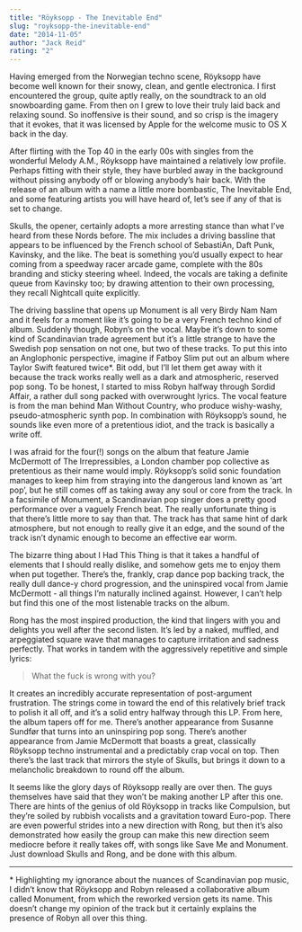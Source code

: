 ```yaml
---
title: "Röyksopp - The Inevitable End"
slug: "royksopp-the-inevitable-end"
date: "2014-11-05"
author: "Jack Reid"
rating: "2"
---
```


Having emerged from the Norwegian techno scene, Röyksopp have become well known for their snowy, clean, and gentle electronica. I first encountered the group, quite aptly really, on the soundtrack to an old snowboarding game. From then on I grew to love their truly laid back and relaxing sound. So inoffensive is their sound, and so crisp is the imagery that it evokes, that it was licensed by Apple for the welcome music to OS X back in the day.

After flirting with the Top 40 in the early 00s with singles from the wonderful Melody A.M., Röyksopp have maintained a relatively low profile. Perhaps fitting with their style, they have burbled away in the background without pissing anybody off or blowing anybody’s hair back. With the release of an album with a name a little more bombastic, The Inevitable End, and some featuring artists you will have heard of, let’s see if any of that is set to change.

Skulls, the opener, certainly adopts a more arresting stance than what I’ve heard from these Nords before. The mix includes a driving bassline that appears to be influenced by the French school of SebastiAn, Daft Punk, Kavinsky, and the like. The beat is something you’d usually expect to hear coming from a speedway racer arcade game, complete with the 80s branding and sticky steering wheel. Indeed, the vocals are taking a definite queue from Kavinsky too; by drawing attention to their own processing, they recall Nightcall quite explicitly.

The driving bassline that opens up Monument is all very Birdy Nam Nam and it feels for a moment like it’s going to be a very French techno kind of album. Suddenly though, Robyn’s on the vocal. Maybe it’s down to some kind of Scandinavian trade agreement but it’s a little strange to have the Swedish pop sensation on not one, but two of these tracks. To put this into an Anglophonic perspective, imagine if Fatboy Slim put out an album where Taylor Swift featured twice\*. Bit odd, but I’ll let them get away with it because the track works really well as a dark and atmospheric, reserved pop song. To be honest, I started to miss Robyn halfway through Sordid Affair, a rather dull song packed with overwrought lyrics. The vocal feature is from the man behind Man Without Country, who produce wishy-washy, pseudo-atmospheric synth pop. In combination with Röyksopp’s sound, he sounds like even more of a pretentious idiot, and the track is basically a write off.

I was afraid for the four(!) songs on the album that feature Jamie McDermott of The Irrepressibles, a London chamber pop collective as pretentious as their name would imply. Röyksopp’s solid sonic foundation manages to keep him from straying into the dangerous land known as ‘art pop’, but he still comes off as taking away any soul or core from the track. In a facsimile of Monument, a Scandinavian pop singer does a pretty good performance over a vaguely French beat. The really unfortunate thing is that there’s little more to say than that. The track has that same hint of dark atmosphere, but not enough to really give it an edge, and the sound of the track isn’t dynamic enough to become an effective ear worm.

The bizarre thing about I Had This Thing is that it takes a handful of elements that I should really dislike, and somehow gets me to enjoy them when put together. There’s the, frankly, crap dance pop backing track, the really dull dance-y chord progression, and the uninspired vocal from Jamie McDermott - all things I’m naturally inclined against. However, I can’t help but find this one of the most listenable tracks on the album.

Rong has the most inspired production, the kind that lingers with you and delights you well after the second listen. It’s led by a naked, muffled, and arpeggiated square wave that manages to capture irritation and sadness perfectly. That works in tandem with the aggressively repetitive and simple lyrics:

> What the fuck is wrong with you?

It creates an incredibly accurate representation of post-argument frustration. The strings come in toward the end of this relatively brief track to polish it all off, and it’s a solid entry halfway through this LP. From here, the album tapers off for me. There’s another appearance from Susanne Sundfør that turns into an uninspiring pop song. There’s another appearance from Jamie McDermott that boasts a great, classically Röyksopp techno instrumental and a predictably crap vocal on top. Then there’s the last track that mirrors the style of Skulls, but brings it down to a melancholic breakdown to round off the album.

It seems like the glory days of Röyksopp really are over then. The guys themselves have said that they won’t be making another LP after this one. There are hints of the genius of old Röyksopp in tracks like Compulsion, but they’re soiled by rubbish vocalists and a gravitation toward Euro-pop. There are even powerful strides into a new direction with Rong, but then it’s also demonstrated how easily the group can make this new direction seem mediocre before it really takes off, with songs like Save Me and Monument. Just download Skulls and Rong, and be done with this album.

* * *

\* Highlighting my ignorance about the nuances of Scandinavian pop music, I didn’t know that Röyksopp and Robyn released a collaborative album called Monument, from which the reworked version gets its name. This doesn’t change my opinion of the track but it certainly explains the presence of Robyn all over this thing.
